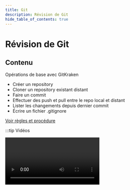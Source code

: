```yaml
---
title: Git
description: Révision de Git
hide_table_of_contents: true
---
```


# Révision de Git

## Contenu

Opérations de base avec GitKraken

- Créer un repository
- Cloner un repository existant distant
- Faire un commit
- Effectuer des push et pull entre le repo local et distant
- Lister les changements depuis dernier commit
- Écrire un fichier .gitignore

[Voir règles et procédure](https://departement-info-cem.github.io/git)

:::tip Vidéos

<Video url="https://youtu.be/rP3T0Ee6pLU" />

<Video url="https://youtu.be/v10jAu1ELac" />

<Video url="https://youtu.be/isaklh8bj44" />

<Video url="https://youtu.be/JZ7b4o3LrDY" />

<Video url="https://youtu.be/rdUsNAfiFYA" />

<Video url="https://youtu.be/wJ9lpwJw6Cc" />

:::